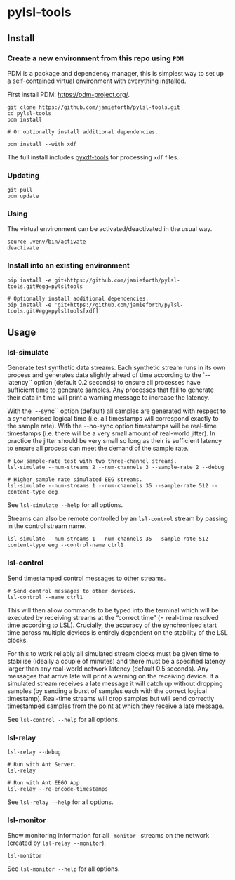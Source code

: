 # pylsl-tools

## Install
### Create a new environment from this repo using `PDM`

PDM is a package and dependency manager, this is simplest way to set
up a self-contained virtual environment with everything installed.

First install PDM: https://pdm-project.org/.

```
git clone https://github.com/jamieforth/pylsl-tools.git
cd pylsl-tools
pdm install

# Or optionally install additional dependencies.

pdm install --with xdf
```

The full install includes
[pyxdf-tools](https://github.com/jamieforth/pyxdf-tools/tree/main) for
processing `xdf` files.

### Updating

```
git pull
pdm update
```

### Using

The virtual environment can be activated/deactivated in the usual way.

```
source .venv/bin/activate
deactivate
```

### Install into an existing environment

```
pip install -e git+https://github.com/jamieforth/pylsl-tools.git#egg=pylsltools
```

```
# Optionally install additional dependencies.
pip install -e 'git+https://github.com/jamieforth/pylsl-tools.git#egg=pylsltools[xdf]'
```

## Usage
### lsl-simulate

Generate test synthetic data streams. Each synthetic stream runs in
its own process and generates data slightly ahead of time according to
the `--latency`` option (default 0.2 seconds) to ensure all processes
have sufficient time to generate samples. Any processes that fail to
generate their data in time will print a warning message to increase
the latency.

With the `--sync`` option (default) all samples are generated with
respect to a synchronised logical time (i.e. all timestamps will
correspond exactly to the sample rate). With the --no-sync option
timestamps will be real-time timestamps (i.e. there will be a very
small amount of real-world jitter). In practice the jitter should be
very small so long as their is sufficient latency to ensure all
process can meet the demand of the sample rate.

```
# Low sample-rate test with two three-channel streams.
lsl-simulate --num-streams 2 --num-channels 3 --sample-rate 2 --debug
```

```
# Higher sample rate simulated EEG streams.
lsl-simulate --num-streams 1 --num-channels 35 --sample-rate 512 --content-type eeg
```

See `lsl-simulate --help` for all options.

Streams can also be remote controlled by an `lsl-control` stream by
passing in the control stream name.

```
lsl-simulate --num-streams 1 --num-channels 35 --sample-rate 512 --content-type eeg --control-name ctrl1
```


### lsl-control

Send timestamped control messages to other streams.

```
# Send control messages to other devices.
lsl-control --name ctrl1
```

This will then allow commands to be typed into the terminal which will
be executed by receiving streams at the “correct time” (= real-time
resolved time according to LSL). Crucially, the accuracy of the
synchronised start time across multiple devices is entirely dependent
on the stability of the LSL clocks.

For this to work reliably all simulated stream clocks must be given
time to stabilise (ideally a couple of minutes) and there must be a
specified latency larger than any real-world network latency (default
0.5 seconds). Any messages that arrive late will print a warning on
the receiving device. If a simulated stream receives a late message it
will catch up without dropping samples (by sending a burst of samples
each with the correct logical timestamp).  Real-time streams will drop
samples but will send correctly timestamped samples from the point at
which they receive a late message.

See `lsl-control --help` for all options.

### lsl-relay

```
lsl-relay --debug
```

```
# Run with Ant Server.
lsl-relay
```

```
# Run with Ant EEGO App.
lsl-relay --re-encode-timestamps
```

See `lsl-relay --help` for all options.


### lsl-monitor

Show monitoring information for all `_monitor_` streams on the network
(created by `lsl-relay --monitor`).

```
lsl-monitor
```

See `lsl-monitor --help` for all options.
